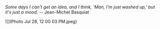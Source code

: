 _Some days I can't get an idea, and I think, 'Man, I'm just washed up,' but it's just a mood._ -- Jean-Michel Basquiat

![](Photo Jul 28, 12 00 03 PM.jpeg)
